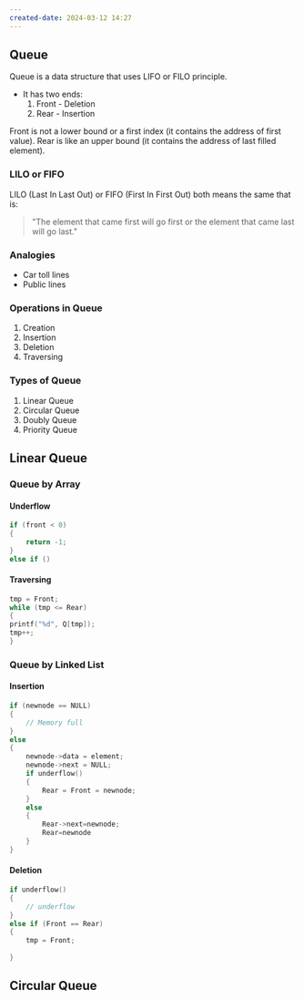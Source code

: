 ```yaml
---
created-date: 2024-03-12 14:27
---
```


## Queue
Queue is a data structure that uses LIFO or FILO principle.
- It has two ends:
	1. Front - Deletion
	2. Rear - Insertion

Front is not a lower bound or a first index (it contains the address of first value).
Rear is like an upper bound (it contains the address of last filled element).
### LILO or FIFO
LILO (Last In Last Out) or FIFO (First In First Out) both means the same that is:
> "The element that came first will go first or the element that came last will go last."

### Analogies
- Car toll lines
- Public lines

### Operations in Queue
1. Creation
2. Insertion
3. Deletion
4. Traversing

### Types of Queue
1. Linear Queue
2. Circular Queue
3. Doubly Queue
4. Priority Queue

## Linear Queue
### Queue by Array

#### Underflow
```C
if (front < 0)
{
	return -1;
}
else if ()
```

#### Traversing

```C
tmp = Front;
while (tmp <= Rear)
{
printf("%d", Q[tmp]);
tmp++;
}
```

### Queue by Linked List
#### Insertion
```C
if (newnode == NULL)
{
	// Memory full
}
else
{
	newnode->data = element;
	newnode->next = NULL;
	if underflow()
	{
		Rear = Front = newnode;
	}
	else
	{
		Rear->next=newnode;
		Rear=newnode
	}
}
```

#### Deletion
```C
if underflow()
{
	// underflow
}
else if (Front == Rear)
{
	tmp = Front;
	
}
```

## Circular Queue

